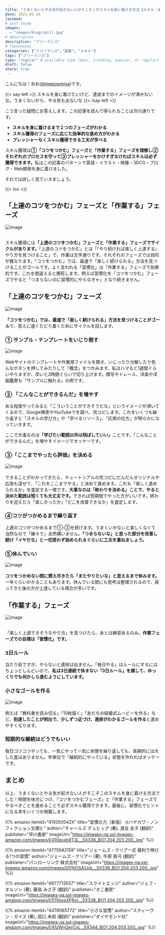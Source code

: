 ```yaml
---
title: "うまくないとやる気が起きない人がそこそこのスキルを身に着ける方法【スキル｜副業｜フリーランス】"
date: 2021-05-16
lastmod: 
# post thumb
images:
  - "images/blog/skill.jpg"
# description
description: "フリーランス"
# Taxonomies
categories: ["フリーランス","副業", "スキル"]
tags: ["フリーランス"]
type: "regular" # available type (epic, trending, popular, or regular)
draft: false
share: true
---
```


こんにちは！めお(<u><a href="https://twitter.com/meeowmiya">@meeowmiya</a></u>)です。

{{< say-left >}}
スキルを身に着けたいけど、達成までのイメージが沸かないな。うまくないから、やる気も出ないな
{{< /say-left >}}

こう言った疑問にお答えします。この記事を読んで得られることは次の通りです。
* **スキルを身に着けるまで２つのフェーズがわかる**
* **スキル獲得のフェーズに応じた効率的な進め方がわかる**
* **プレッシャーなくスキル獲得できる工夫が学べる**

スキル獲得は<span class="keiko-red">**①「コツをつかむ」フェーズと「作業する」フェーズを理解し②それぞれのプロセスを守って③プレッシャーをかけすぎなければスキルは必ず獲得できます。**</span>私はこの記事のパターンで英語・イラスト・映像・3DCG・ブログ・Web開発を身に着けました。

それでは詳しく見ていきましょう。

{{< toc >}}

## 「上達のコツをつかむ」フェーズと「作業する」フェーズ
![image](../../images/undraw/undraw_check_boxes.svg)<br><br>

スキル獲得には<span class="keiko-red">**「上達のコツをつかむ」フェーズと「作業する」フェーズでサイクルがあります。**</span>「上達のコツをつかむ」とは「『やり続ければ楽しく上達する』やり方を見つけること」で、作業は文字通りです。それぞれのフェーズでは目的が異なります。「コツをつかむ」では、最速で「楽しく続けられる」方法を見つけることがゴールです。よく言われる「習慣化」は「作業する」フェーズで効果的です。これを間違えると爆死します。例えば習慣化を「コツをつかむ」フェーズでやると「つまらないのに習慣的にやらなきゃ」となり続きません。

## 「上達のコツをつかむ」フェーズ
![image](../../images/undraw/undraw_skateboard.svg)<br><br>
<span class="keiko-red">**「コツをつかむ」では、最速で「楽しく続けられる」方法を見つけることがゴール**</span>で、答えに速くたどり着くためにサイクルを回します。

### ① サンプル・テンプレートをいじり倒す
![image](../../images/undraw/undraw_decide.svg)<br><br>
Webサイトのテンプレートや作業用ファイルを開き、いじったり分解したり色んなボタンを押してみたりして「概念」をつかみます。私はハマると1週間ぐらいやりますが、早いと2時間ぐらいで切り上げます。模写やトレース、洋楽や洋画鑑賞も「サンプルに触れる」の例です。

### ② 「こんなことができるんだ」を増やす

ある程度やってみると「こういうことができそうだな」というイメージが沸いてくるので、Google検索やYouTubeでを調べ、完コピします。これをいくつも繰り返すと「スキルの学び方」や「学べるリソース」、「応用の仕方」が明らかになっていきます。

ここで大事なのは<span class="keiko-red">**「学びたい範囲以外は飛ばしていい」**</span>ことです。「こんなことができるんだ」を増やすイメージでオッケーです。

### ③「ここまでやったら評価」を決める 
![image](../../images/undraw/undraw_checklist.svg)<br><br>
できることがわかってきたら、チュートリアルの完コピにだんだんオリジナルや応用も混ぜて、「これをここまでやる」と決めて進めます。これも「楽しく進められるか」を査定する一環です。<span class="keiko-red">**大事なのは「終わりを決める」ことで、やると決めた範囲は短くても大丈夫です。**</span>できれば短期間でやった方がいいです。終わりを迎えたら「楽しかったか」「どこを改善できるか」を査定します。

### ④コツがつかめるまで繰り返す

上達のコツがつかめるまで①‐③を続けます。うまくいかないと楽しくなくて当然なので「嫌々で」全然構いません。<span class="keiko-red">**「つまらないな」と思った部分を改善し続け「イヤだな」と一切思わず始められるぐらいに工夫を重ねましょう。**</span>

### ⑤休んでいい
![image](../../images/undraw/undraw_loading.svg)<br><br>
<span class="keiko-red">**コツをつかめない間に燃え尽きたら「またやりたいな」と思えるまで休みます。**</span>一年ぐらいかかることもあります。休んでいる間にも思考は整理されるので、戻ってきた後の方が上達している場合が多いです。

## 「作業する」フェーズ
![image](../../images/undraw/undraw_programmer.svg)<br><br>

「楽しく上達できそうなやり方」を見つけたら、あとは練習あるのみ。<span class="keiko-red">**作業フェーズでの目標は「習慣化」です。**</span>


### 3日ルール

当たり前ですが、やらないと進捗は出ません。「毎日やる」はルールにするにはちょっとしんどいので、<span class="keiko-red">**私は3日連続で休まない「3日ルール」を課して、ゆっくりでも何かしら進むようにしています。**</span>

### 小さなゴールを作る
![image](../../images/undraw/undraw_in_progress.svg)<br><br>
例えば「教科書を読み切る」「10枚描く」「友だちの結婚式ムービーを作る」など、<span class="keiko-red">**到達したことが明白で、少しずつ近づけ、進捗がわかるゴールを作る**</span>と進めやすくなります。


### 短期的な継続はどうでもいい

毎日コツコツやっても、一気にやって一気に休憩を繰り返しても、長期的には大した差はありません。年単位で「継続的にやっている」状態を作れればオッケーです。

## まとめ

以上、うまくないとやる気が起きない人がそこそこのスキルを身に着ける方法でした！時間を味方につけ、「コツをつかむフェーズ」と「作業する」フェーズでやるべきことを進めることで必ずスキル獲得できます。最後に、習慣化でヒントになる本をいくつか掲載します。

{{% amazon 
  itemId="415050542X"
  title="習慣の力〔新版〕 ((ハヤカワ・ノンフィクション文庫)) "
  author="チャールズ デュヒッグ  (著), 渡会 圭子 (翻訳)"
  publisher="早川書房"
  imageUrl="https://images-na.ssl-images-amazon.com/images/I/410esxb9T3L._SX338_BO1,204,203,200_.jpg"
%}}

{{% amazon 
  itemId="4775942158"
  title="ジェームズ・クリアー式 複利で伸びる1つの習慣"
  author="ジェームズ・クリアー (著), 牛原 眞弓 (翻訳)"
  publisher="パンローリング 株式会社"
  imageUrl="https://images-na.ssl-images-amazon.com/images/I/51tiOSA1JqL._SX339_BO1,204,203,200_.jpg"
%}}

{{% amazon 
  itemId="4877713557"
  title="スライトエッジ"
  author="ジェフ・オルソン (著), 藤島 みさ子 (翻訳)"
  publisher="きこ書房"
  imageUrl="https://images-na.ssl-images-amazon.com/images/I/511mxsXF6vL._SX338_BO1,204,203,200_.jpg"
%}}

{{% amazon 
  itemId="4478065772"
  title="小さな習慣"
  author="スティーヴン・ガイズ  (著), 田口 未和 (翻訳)"
  publisher="ダイヤモンド社"
  imageUrl="https://images-na.ssl-images-amazon.com/images/I/41zWnQerCoL._SX344_BO1,204,203,200_.jpg"
%}}